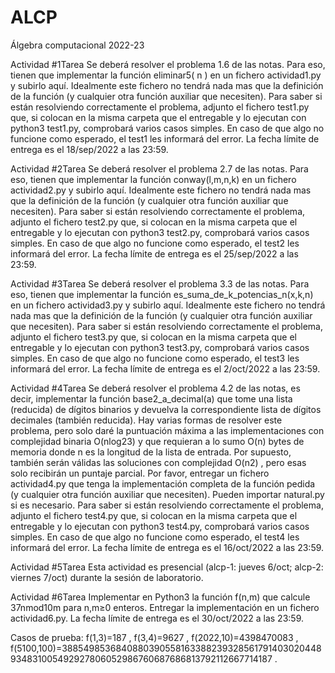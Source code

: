 # ALCP
Álgebra computacional 2022-23

Actividad #1Tarea
Se deberá resolver el problema 1.6 de las notas. Para eso, tienen que implementar la función eliminar5( n ) en un fichero actividad1.py y subirlo aquí. Idealmente este fichero no tendrá nada mas que la definición de la función (y cualquier otra función auxiliar que necesiten). Para saber si están resolviendo correctamente el problema, adjunto el fichero test1.py que, si colocan en la misma carpeta que el entregable y lo ejecutan con python3 test1.py, comprobará varios casos simples. En caso de que algo no funcione como esperado, el test1 les informará del error. La fecha límite de entrega es el 18/sep/2022 a las 23:59.

Actividad #2Tarea
Se deberá resolver el problema 2.7 de las notas. Para eso, tienen que implementar la función conway(l,m,n,k) en un fichero actividad2.py y subirlo aquí. Idealmente este fichero no tendrá nada mas que la definición de la función (y cualquier otra función auxiliar que necesiten). Para saber si están resolviendo correctamente el problema, adjunto el fichero test2.py que, si colocan en la misma carpeta que el entregable y lo ejecutan con python3 test2.py, comprobará varios casos simples. En caso de que algo no funcione como esperado, el test2 les informará del error. La fecha límite de entrega es el 25/sep/2022 a las 23:59.

Actividad #3Tarea
Se deberá resolver el problema 3.3 de las notas. Para eso, tienen que implementar la función es_suma_de_k_potencias_n(x,k,n) en un fichero actividad3.py y subirlo aquí. Idealmente este fichero no tendrá nada mas que la definición de la función (y cualquier otra función auxiliar que necesiten). Para saber si están resolviendo correctamente el problema, adjunto el fichero test3.py que, si colocan en la misma carpeta que el entregable y lo ejecutan con python3 test3.py, comprobará varios casos simples. En caso de que algo no funcione como esperado, el test3 les informará del error. La fecha límite de entrega es el 2/oct/2022 a las 23:59.

Actividad #4Tarea
Se deberá resolver el problema 4.2 de las notas, es decir, implementar la función base2_a_decimal(a) que tome una lista (reducida) de dígitos binarios y devuelva la correspondiente lista de dígitos decimales (también reducida). Hay varias formas de resolver este problema, pero solo daré la puntuación máxima a las implementaciones  con complejidad binaria O(nlog23)
 y que requieran a lo sumo O(n)
 bytes de memoria donde n
 es la longitud de la lista de entrada. Por supuesto, también serán válidas las soluciones con complejidad O(n2)
, pero esas solo recibirán un puntaje parcial. Por favor, entregar un fichero actividad4.py que tenga la implementación completa de la función pedida (y cualquier otra función auxiliar que necesiten). Pueden importar natural.py si es necesario. Para saber si están resolviendo correctamente el problema, adjunto el fichero test4.py que, si colocan en la misma carpeta que el entregable y lo ejecutan con python3 test4.py, comprobará varios casos simples. En caso de que algo no funcione como esperado, el test4 les informará del error. La fecha límite de entrega es el 16/oct/2022 a las 23:59.

Actividad #5Tarea
Esta actividad es presencial (alcp-1: jueves 6/oct; alcp-2: viernes 7/oct) durante la sesión de laboratorio.

Actividad #6Tarea
Implementar en Python3 la función f(n,m) que calcule 37nmod10m
 para n,m≥0
 enteros. Entregar la implementación en un fichero actividad6.py. La fecha límite de entrega es el 30/oct/2022 a las 23:59.

Casos de prueba: f(1,3)=187
, f(3,4)=9627
, f(2022,10)=4398470083
,
f(5100,100)=3885498536840880390558163388239328561791403020448934831005492927806052986760687686813792112667714187
.

